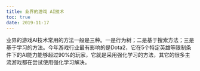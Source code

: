 ```yaml
---
title: 业界的游戏 AI技术
toc: true
date: 2019-11-17
---
```

业界的游戏AI技术常用的方法一般是三种。一是行为树；二是基于搜索方法；三是基于学习的方法。今年游戏行业最有影响的是Dota2，它在5个特定英雄等限制条件下的AI能力能够超过90%的玩家，它就是采用强化学习的方法，其它的很多主流游戏都在尝试使用强化学习解决。
